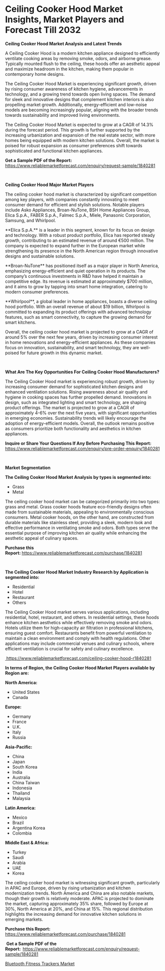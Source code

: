 <p><h1>Ceiling Cooker Hood Market Insights, Market Players and Forecast Till 2032</h1></p><p><strong>Ceiling Cooker Hood Market Analysis and Latest Trends</strong></p>
<p><p>A Ceiling Cooker Hood is a modern kitchen appliance designed to efficiently ventilate cooking areas by removing smoke, odors, and airborne grease. Typically mounted flush to the ceiling, these hoods offer an aesthetic appeal and maximize headroom in the kitchen, making them popular in contemporary home designs.</p><p>The Ceiling Cooker Hood Market is experiencing significant growth, driven by rising consumer awareness of kitchen hygiene, advancements in technology, and a growing trend towards open living spaces. The demand for sleek and innovative designs that complement kitchen interiors is also propelling market growth. Additionally, energy-efficient and low-noise models are becoming increasingly popular, aligning with the broader trends towards sustainability and improved living environments.</p><p>The Ceiling Cooker Hood Market is expected to grow at a CAGR of 14.3% during the forecast period. This growth is further supported by the increasing urbanization and expansion of the real estate sector, with more homes being equipped with modern kitchen solutions. Overall, the market is poised for robust expansion as consumer preferences shift towards sophisticated and functional kitchen appliances.</p></p>
<p><strong>Get a Sample PDF of the Report:&nbsp;</strong> <a href="https://www.reliablemarketforecast.com/enquiry/request-sample/1840281?utm_campaign=2932&utm_medium=2&utm_source=Github&utm_content=ia&utm_term=05042025&utm_id=ceiling-cooker-hood">https://www.reliablemarketforecast.com/enquiry/request-sample/1840281</a></p>
<p>&nbsp;</p>
<p><strong>Ceiling Cooker Hood Major Market Players</strong></p>
<p><p>The ceiling cooker hood market is characterized by significant competition among key players, with companies constantly innovating to meet consumer demand for efficient and stylish solutions. Notable players include Asko Appliances, Broan-NuTone, BSH Home Appliances Group, Elica S.p.A., FABER S.p.A., Falmec S.p.A., Miele, Panasonic Corporation, Samsung, and Whirlpool.</p><p>**Elica S.p.A.** is a leader in this segment, known for its focus on design and technology. With a robust product portfolio, Elica has reported steady growth, contributing to an estimated revenue of around €500 million. The company is expected to expand further in the European market while strengthening its presence in the North American region through innovative designs and sustainable solutions.</p><p>**Broan-NuTone** has positioned itself as a major player in North America, emphasizing energy-efficient and quiet operation in its products. The company’s continuous investments in R&D have helped it maintain a competitive edge. Its revenue is estimated at approximately $700 million, and it aims to grow by tapping into smart home integration, catering to modern consumer preferences.</p><p>**Whirlpool**, a global leader in home appliances, boasts a diverse ceiling hood portfolio. With an overall revenue of about $19 billion, Whirlpool is committed to expanding its product offerings with advanced technology features, such as smart connectivity, to capture the growing demand for smart kitchens.</p><p>Overall, the ceiling cooker hood market is projected to grow at a CAGR of around 5% over the next few years, driven by increasing consumer interest in home renovations and energy-efficient appliances. As these companies focus on innovation, sustainability, and smart technology, they are well-poised for future growth in this dynamic market.</p></p>
<p>&nbsp;</p>
<p><strong>What Are The Key Opportunities For Ceiling Cooker Hood Manufacturers?</strong></p>
<p><p>The Ceiling Cooker Hood market is experiencing robust growth, driven by increasing consumer demand for sophisticated kitchen designs and enhanced ventilation solutions. Rising awareness about air quality and hygiene in cooking spaces has further propelled demand. Innovations in design, such as integrated lighting and smart technology, are shaping product offerings. The market is projected to grow at a CAGR of approximately 4-6% over the next five years, with significant opportunities in emerging economies. Sustainability trends will likely encourage the adoption of energy-efficient models. Overall, the outlook remains positive as consumers prioritize both functionality and aesthetics in kitchen appliances.</p></p>
<p><strong>Inquire or Share Your Questions If Any Before Purchasing This Report:</strong> <a href="https://www.reliablemarketforecast.com/enquiry/pre-order-enquiry/1840281?utm_campaign=2932&utm_medium=2&utm_source=Github&utm_content=ia&utm_term=05042025&utm_id=ceiling-cooker-hood">https://www.reliablemarketforecast.com/enquiry/pre-order-enquiry/1840281</a></p>
<p>&nbsp;</p>
<p><strong>Market Segmentation</strong></p>
<p><strong>The Ceiling Cooker Hood Market Analysis by types is segmented into:</strong></p>
<p><ul><li>Grass</li><li>Metal</li></ul></p>
<p><p>The ceiling cooker hood market can be categorized primarily into two types: grass and metal. Grass cooker hoods feature eco-friendly designs often made from sustainable materials, appealing to environmentally conscious consumers. Metal cooker hoods, on the other hand, are constructed from durable materials like stainless steel, providing a sleek, modern look and effective performance in ventilating smoke and odors. Both types serve the essential purpose of improving kitchen air quality while enhancing the aesthetic appeal of culinary spaces.</p></p>
<p><strong>Purchase this Report:&nbsp;</strong><a href="https://www.reliablemarketforecast.com/purchase/1840281?utm_campaign=2932&utm_medium=2&utm_source=Github&utm_content=ia&utm_term=05042025&utm_id=ceiling-cooker-hood">https://www.reliablemarketforecast.com/purchase/1840281</a></p>
<p>&nbsp;</p>
<p><strong>The Ceiling Cooker Hood Market Industry Research by Application is segmented into:</strong></p>
<p><ul><li>Residential</li><li>Hotel</li><li>Restaurant</li><li>Others</li></ul></p>
<p><p>The Ceiling Cooker Hood market serves various applications, including residential, hotel, restaurant, and others. In residential settings, these hoods enhance kitchen aesthetics while effectively removing smoke and odors. Hotels utilize them for high-capacity air filtration in professional kitchens, ensuring guest comfort. Restaurants benefit from powerful ventilation to maintain a clean environment and comply with health regulations. Other applications may include commercial venues and culinary schools, where efficient ventilation is crucial for safety and culinary excellence.</p></p>
<p><a href="https://www.reliablemarketforecast.com/ceiling-cooker-hood-r1840281?utm_campaign=2932&utm_medium=2&utm_source=Github&utm_content=ia&utm_term=05042025&utm_id=ceiling-cooker-hood">&nbsp;https://www.reliablemarketforecast.com/ceiling-cooker-hood-r1840281</a></p>
<p><strong>In terms of Region, the Ceiling Cooker Hood Market Players available by Region are:</strong></p>
<p>
    <p> <strong> North America: </strong>
        <ul>
            <li>United States</li>
            <li>Canada</li>
        </ul>
        </p> 
    <p> <strong> Europe: </strong>
        <ul>
            <li>Germany</li>
            <li>France</li>
            <li>U.K.</li>
            <li>Italy</li>
            <li>Russia</li>
        </ul>
        </p> 
    <p> <strong> Asia-Pacific: </strong>
        <ul>
            <li>China</li>
            <li>Japan</li>
            <li>South Korea</li>
            <li>India</li>
            <li>Australia</li>
            <li>China Taiwan</li>
            <li>Indonesia</li>
            <li>Thailand</li>
            <li>Malaysia</li>
        </ul>
        </p> 
    <p> <strong> Latin America: </strong>
        <ul>
            <li>Mexico</li>
            <li>Brazil</li>
            <li>Argentina Korea</li>
            <li>Colombia</li>
        </ul>
        </p> 
    <p> <strong> Middle East & Africa: </strong>
        <ul>
            <li>Turkey</li>
            <li>Saudi</li>
            <li>Arabia</li>
            <li>UAE</li>
            <li>Korea</li>
        </ul>
    </p>
    </p>
<p><p>The ceiling cooker hood market is witnessing significant growth, particularly in APAC and Europe, driven by rising urbanization and kitchen modernization trends. North America and China are also notable markets, though their growth is relatively moderate. APAC is projected to dominate the market, capturing approximately 35% share, followed by Europe at 30%, North America at 20%, and China at 15%. This regional distribution highlights the increasing demand for innovative kitchen solutions in emerging markets.</p></p>
<p><strong>Purchase this Report: </strong><a href="https://www.reliablemarketforecast.com/purchase/1840281?utm_campaign=2932&utm_medium=2&utm_source=Github&utm_content=ia&utm_term=05042025&utm_id=ceiling-cooker-hood">https://www.reliablemarketforecast.com/purchase/1840281</a></p>
<p>&nbsp;<strong>Get a Sample PDF of the Report:&nbsp;&nbsp;</strong><a href="https://www.reliablemarketforecast.com/enquiry/request-sample/1840281?utm_campaign=2932&utm_medium=2&utm_source=Github&utm_content=ia&utm_term=05042025&utm_id=ceiling-cooker-hood">https://www.reliablemarketforecast.com/enquiry/request-sample/1840281</a></p>
<p><strong></strong></p>
<p><p><a href="https://github.com/aidelndasse/Market-Research-Report-List-1/blob/main/bluetooth-fitness-trackers-market.md?utm_campaign=2932&utm_medium=2&utm_source=Github&utm_content=ia&utm_term=05042025&utm_id=ceiling-cooker-hood">Bluetooth Fitness Trackers Market</a></p></p>